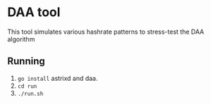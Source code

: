 # DAA tool

This tool simulates various hashrate patterns to stress-test the DAA algorithm 

## Running

1. `go install` astrixd and daa.
2. `cd run`
3. `./run.sh`


